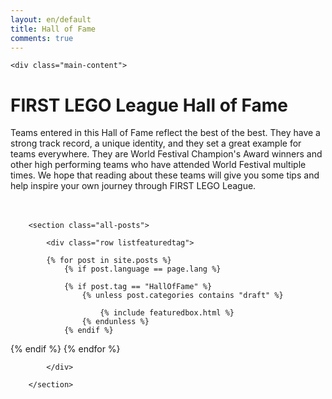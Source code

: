 ```yaml
---
layout: en/default
title: Hall of Fame
comments: true
---
```



<!-- We reopen main-content and container -->

<div class="container-fluid">

    <div class="main-content">
<div class="section-title text-center">

<h1>FIRST LEGO League Hall of Fame</h1>
</div>

Teams entered in this Hall of Fame reflect the best of the best. They have a strong track record, a unique identity, and they set a great example for teams everywhere. They are World Festival Champion's Award winners and other high performing teams who have attended World Festival multiple times. We hope that reading about these teams will give you some tips and help inspire your own journey through FIRST LEGO League.
<br><br><br>

        <section class="all-posts">

            <div class="row listfeaturedtag">

            {% for post in site.posts %}
                {% if post.language == page.lang %}

                {% if post.tag == "HallOfFame" %}
                    {% unless post.categories contains "draft" %}

                        {% include featuredbox.html %}
                    {% endunless %}
                {% endif %}
{% endif %}
            {% endfor %}

            </div>

        </section>
